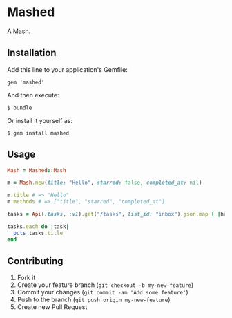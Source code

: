 # Mashed

A Mash.

## Installation

Add this line to your application's Gemfile:

    gem 'mashed'

And then execute:

    $ bundle

Or install it yourself as:

    $ gem install mashed

## Usage

```ruby
Mash = Mashed::Mash

m = Mash.new(title: "Hello", starred: false, completed_at: nil)

m.title # => "Hello"
m.methods # => ["title", "starred", "completed_at"]

tasks = Api(:tasks, :v1).get("/tasks", list_id: "inbox").json.map { |hash| Mash.new(hash) }

tasks.each do |task|
  puts tasks.title
end
```

## Contributing

1. Fork it
2. Create your feature branch (`git checkout -b my-new-feature`)
3. Commit your changes (`git commit -am 'Add some feature'`)
4. Push to the branch (`git push origin my-new-feature`)
5. Create new Pull Request
